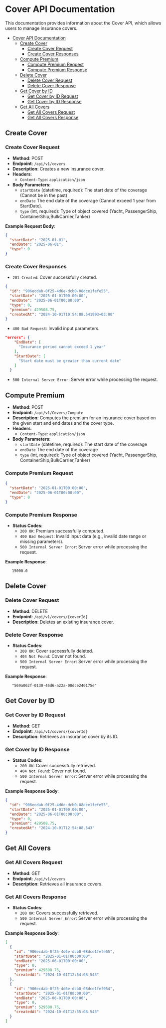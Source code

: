 # Cover API Documentation

This documentation provides information about the Cover API, which allows users to manage insurance covers.

- [Cover API Documentation](#cover-api-documentation)
  - [Create Cover](#create-cover)
    - [Create Cover Request](#create-cover-request)
    - [Create Cover Responses](#create-cover-responses)
  - [Compute Premium](#compute-premium)
    - [Compute Premium Request](#compute-premium-request)
    - [Compute Premium Response](#compute-premium-response)
  - [Delete Cover](#delete-cover)
    - [Delete Cover Request](#delete-cover-request)
    - [Delete Cover Response](#delete-cover-response)
  - [Get Cover by ID](#get-cover-by-id)
    - [Get Cover by ID Request](#get-cover-by-id-request)
    - [Get Cover by ID Response](#get-cover-by-id-response)
  - [Get All Covers](#get-all-covers)
    - [Get All Covers Request](#get-all-covers-request)
    - [Get All Covers Response](#get-all-covers-response)

## Create Cover

### Create Cover Request

- **Method**: POST
- **Endpoint**: `/api/v1/covers`
- **Description**: Creates a new insurance cover.
- **Headers**:
  - `Content-Type`: `application/json`
- **Body Parameters**:
  - `startDate` (datetime, required): The start date of the coverage (Cannot be in the past)
  - `endDate` The end date of the coverage (Cannot exceed 1 year from StartDate).
  - `type` (int, required): Type of object covered (Yacht, PassengerShip, ContainerShip,BulkCarrier,Tanker)

**Example Request Body**:

```json
{
  "startDate": "2025-01-01",
  "endDate": "2025-06-01",
  "type": 0
}
```

### Create Cover Responses

- `201 Created`: Cover successfully created.

```json
{
  "id": "906ecdab-0f25-4d6e-dcb0-08dce1fefe55",
  "startDate": "2025-01-01T00:00:00",
  "endDate": "2025-06-01T00:00:00",
  "type": 0,
  "premium": 429508.75,
  "createdAt": "2024-10-01T10:54:08.541993+03:00"
}
```

- `400 Bad Request`: Invalid input parameters.

```json
"errors": {
    "EndDate": [
      "Insurance period cannot exceed 1 year"
    ],
    "StartDate": [
      "Start date must be greater than current date"
    ]
  }
```

- `500 Internal Server Error`: Server error while processing the request.

## Compute Premium

- **Method**: POST
- **Endpoint**: `/api/v1/Covers/Compute`
- **Description**: Computes the premium for an insurance cover based on the given start and end dates and the cover type.
- **Headers**:
  - `Content-Type`: `application/json`
- **Body Parameters**:
  - `startDate` (datetime, required): The start date of the coverage
  - `endDate` The end date of the coverage
  - `type` (int, required): Type of object covered (Yacht, PassengerShip, ContainerShip,BulkCarrier,Tanker)

### Compute Premium Request

```json
{
  "startDate": "2025-01-01T00:00:00",
  "endDate": "2025-06-01T00:00:00",
  "type": 0
}
```

### Compute Premium Response

- **Status Codes**:
  - `200 OK`: Premium successfully computed.
  - `400 Bad Request`: Invalid input data (e.g., invalid date range or missing parameters).
  - `500 Internal Server Error`: Server error while processing the request.

**Example Response**:

```
   15000.0
```

## Delete Cover

### Delete Cover Request

- **Method**: DELETE
- **Endpoint**: `/api/v1/covers/{coverId}`
- **Description**: Deletes an existing insurance cover.

### Delete Cover Response

- **Status Codes**:
  - `200 OK`: Cover successfully deleted.
  - `404 Not Found`: Cover not found.
  - `500 Internal Server Error`: Server error while processing the request.

**Example Response**:

```
   "569a062f-0130-46d6-a22a-08dce240175e"
```

## Get Cover by ID

### Get Cover by ID Request

- **Method**: GET
- **Endpoint**: `/api/v1/covers/{coverId}`
- **Description**: Retrieves an insurance cover by its ID.

### Get Cover by ID Response

- **Status Codes**:
  - `200 OK`: Cover successfully retrieved.
  - `404 Not Found`: Cover not found.
  - `500 Internal Server Error`: Server error while processing the request.

**Example Response Body**:

```json
{
  "id": "906ecdab-0f25-4d6e-dcb0-08dce1fefe55",
  "startDate": "2025-01-01T00:00:00",
  "endDate": "2025-06-01T00:00:00",
  "type": 0,
  "premium": 429508.75,
  "createdAt": "2024-10-01T12:54:08.543"
}
```

## Get All Covers

### Get All Covers Request

- **Method**: GET
- **Endpoint**: `/api/v1/covers`
- **Description**: Retrieves all insurance covers.

### Get All Covers Response

- **Status Codes**:
  - `200 OK`: Covers successfully retrieved.
  - `500 Internal Server Error`: Server error while processing the request.

**Example Response Body**:

```json
[
  {
    "id": "906ecdab-0f25-4d6e-dcb0-08dce1fefe55",
    "startDate": "2025-01-01T00:00:00",
    "endDate": "2025-06-01T00:00:00",
    "type": 0,
    "premium": 429508.75,
    "createdAt": "2024-10-01T12:54:08.543"
  },
  {
    "id": "906ecdab-0f25-4d6e-dcb0-08dce1fef054",
    "startDate": "2025-01-01T00:00:00",
    "endDate": "2025-06-01T00:00:00",
    "type": 0,
    "premium": 529508.75,
    "createdAt": "2024-10-01T12:55:08.543"
  }
]
```
